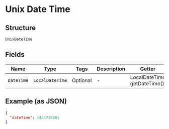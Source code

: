 
# Unix Date Time

## Structure

`UnixDateTime`

## Fields

| Name | Type | Tags | Description | Getter | Setter |
|  --- | --- | --- | --- | --- | --- |
| `DateTime` | `LocalDateTime` | Optional | - | LocalDateTime getDateTime() | setDateTime(LocalDateTime dateTime) |

## Example (as JSON)

```json
{
  "dateTime": 1484719381
}
```

